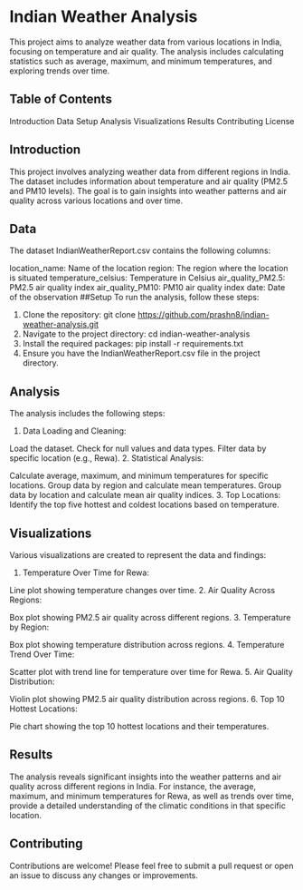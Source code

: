 # Indian Weather Analysis
This project aims to analyze weather data from various locations in India, focusing on temperature and air quality. The analysis includes calculating statistics such as average, maximum, and minimum temperatures, and exploring trends over time.

## Table of Contents
Introduction
Data
Setup
Analysis
Visualizations
Results
Contributing
License
## Introduction
This project involves analyzing weather data from different regions in India. The dataset includes information about temperature and air quality (PM2.5 and PM10 levels). The goal is to gain insights into weather patterns and air quality across various locations and over time.

## Data
The dataset IndianWeatherReport.csv contains the following columns:

location_name: Name of the location
region: The region where the location is situated
temperature_celsius: Temperature in Celsius
air_quality_PM2.5: PM2.5 air quality index
air_quality_PM10: PM10 air quality index
date: Date of the observation
##Setup
To run the analysis, follow these steps:

1. Clone the repository:
   git clone https://github.com/prashn8/indian-weather-analysis.git
2. Navigate to the project directory:
   cd indian-weather-analysis
3. Install the required packages:
   pip install -r requirements.txt
4. Ensure you have the IndianWeatherReport.csv file in the project directory.

## Analysis
The analysis includes the following steps:

1. Data Loading and Cleaning:

  Load the dataset.
  Check for null values and data types.
  Filter data by specific location (e.g., Rewa).
2. Statistical Analysis:

  Calculate average, maximum, and minimum temperatures for specific locations.
  Group data by region and calculate mean temperatures.
  Group data by location and calculate mean air quality indices.
3. Top Locations:
   Identify the top five hottest and coldest locations based on temperature.
## Visualizations
  Various visualizations are created to represent the data and findings:

1. Temperature Over Time for Rewa:

Line plot showing temperature changes over time.
2. Air Quality Across Regions:

Box plot showing PM2.5 air quality across different regions.
3. Temperature by Region:

Box plot showing temperature distribution across regions.
4. Temperature Trend Over Time:

Scatter plot with trend line for temperature over time for Rewa.
5. Air Quality Distribution:

Violin plot showing PM2.5 air quality distribution across regions.
6. Top 10 Hottest Locations:

Pie chart showing the top 10 hottest locations and their temperatures.
## Results
The analysis reveals significant insights into the weather patterns and air quality across different regions in India. For instance, the average, maximum, and minimum temperatures for Rewa, as well as trends over time, provide a detailed understanding of the climatic conditions in that specific location.

## Contributing
Contributions are welcome! Please feel free to submit a pull request or open an issue to discuss any changes or improvements.

